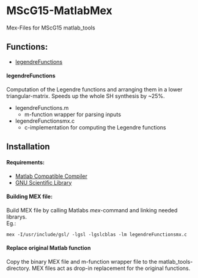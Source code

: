MScG15-MatlabMex
======

Mex-Files for MScG15 matlab_tools

## Functions:
* [legendreFunctions](#legendreFunctions)

#### legendreFunctions
Computation of the Legendre functions and arranging them in a lower 
triangular-matrix. Speeds up the whole SH synthesis by ~25%.
* legendreFunctions.m
	* m-function wrapper for parsing inputs
* legendreFunctionsmx.c
	* c-implementation for computing the Legendre functions

## Installation
#### Requirements:
* [Matlab Compatible Compiler](https://de.mathworks.com/support/compilers.html)
* [GNU Scientific Library](https://www.gnu.org/software/gsl/)

#### Building MEX file:

Build MEX file by calling Matlabs *mex*-command and linking needed librarys.  
Eg.:
```
mex -I/usr/include/gsl/ -lgsl -lgslcblas -lm legendreFunctionsmx.c
```

#### Replace original Matlab function
Copy the binary MEX file and m-function wrapper file to the
matlab_tools-directory. MEX files act as drop-in replacement for the original
functions.
